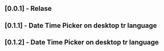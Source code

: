## [0.0.1] - Relase 

## [0.1.1] - Date Time Picker on desktop tr language
## [0.1.2] - Date Time Picker on desktop tr language

